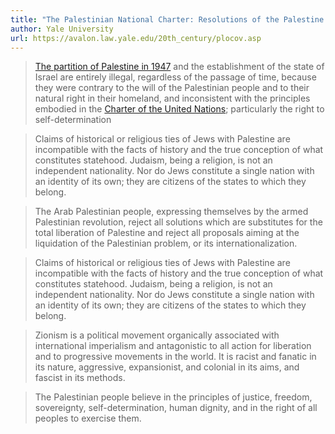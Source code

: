 ```yaml
---
title: "The Palestinian National Charter: Resolutions of the Palestine National Council July 1-17, 1968"
author: Yale University
url: https://avalon.law.yale.edu/20th_century/plocov.asp
---
```


> [The partition of Palestine in 1947](https://avalon.law.yale.edu/20th_century/res181.asp) and the establishment of the state of Israel are entirely illegal, regardless of the passage of time, because they were contrary to the will of the Palestinian people and to their natural right in their homeland, and inconsistent with the principles embodied in the [Charter of the United Nations](https://avalon.law.yale.edu/20th_century/unchart.asp); particularly the right to self-determination


> Claims of historical or religious ties of Jews with Palestine are incompatible with the facts of history and the true conception of what constitutes statehood. Judaism, being a religion, is not an independent nationality. Nor do Jews constitute a single nation with an identity of its own; they are citizens of the states to which they belong.


> The Arab Palestinian people, expressing themselves by the armed Palestinian revolution, reject all solutions which are substitutes for the total liberation of Palestine and reject all proposals aiming at the liquidation of the Palestinian problem, or its internationalization.


> Claims of historical or religious ties of Jews with Palestine are incompatible with the facts of history and the true conception of what constitutes statehood. Judaism, being a religion, is not an independent nationality. Nor do Jews constitute a single nation with an identity of its own; they are citizens of the states to which they belong.


> Zionism is a political movement organically associated with international imperialism and antagonistic to all action for liberation and to progressive movements in the world. It is racist and fanatic in its nature, aggressive, expansionist, and colonial in its aims, and fascist in its methods.


> The Palestinian people believe in the principles of justice, freedom, sovereignty, self-determination, human dignity, and in the right of all peoples to exercise them.



